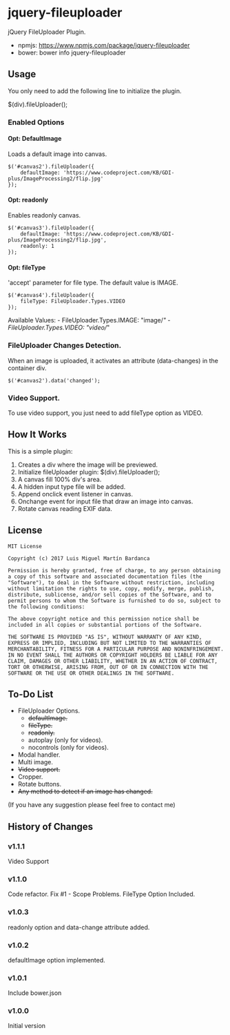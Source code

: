 # jquery-fileuploader
jQuery FileUploader Plugin.

* npmjs: https://www.npmjs.com/package/jquery-fileuploader
* bower: bower info jquery-fileuploader

## Usage
You only need to add the following line to initialize the plugin.

$(div).fileUploader();

### Enabled Options
#### Opt: DefaultImage
Loads a default image into canvas.

```
$('#canvas2').fileUploader({
    defaultImage: 'https://www.codeproject.com/KB/GDI-plus/ImageProcessing2/flip.jpg'
});
```
#### Opt: readonly
Enables readonly canvas.

```
$('#canvas3').fileUploader({
    defaultImage: 'https://www.codeproject.com/KB/GDI-plus/ImageProcessing2/flip.jpg',
    readonly: 1
});
```
#### Opt: fileType
'accept' parameter for file type. The default value is IMAGE.

```
$('#canvas4').fileUploader({
    fileType: FileUploader.Types.VIDEO
});
```
Available Values:
    - FileUploader.Types.IMAGE: "image/*"
    - FileUploader.Types.VIDEO: "video/*"

### FileUploader Changes Detection.
When an image is uploaded, it activates an attribute (data-changes) in the container div.

```
$('#canvas2').data('changed');
```
### Video Support.
To use video support, you just need to add fileType option as VIDEO.

## How It Works
This is a simple plugin:

1. Creates a div where the image will be previewed.
2. Initialize fileUploader plugin: $(div).fileUploader();
3. A canvas fill 100% div's area.
4. A hidden input type file will be added.
5. Append onclick event listener in canvas.
6. Onchange event for input file that draw an image into canvas.
7. Rotate canvas reading EXIF data.


## License
```
MIT License

Copyright (c) 2017 Luis Miguel Martín Bardanca

Permission is hereby granted, free of charge, to any person obtaining a copy of this software and associated documentation files (the "Software"), to deal in the Software without restriction, including without limitation the rights to use, copy, modify, merge, publish, distribute, sublicense, and/or sell copies of the Software, and to permit persons to whom the Software is furnished to do so, subject to the following conditions:

The above copyright notice and this permission notice shall be included in all copies or substantial portions of the Software.

THE SOFTWARE IS PROVIDED "AS IS", WITHOUT WARRANTY OF ANY KIND, EXPRESS OR IMPLIED, INCLUDING BUT NOT LIMITED TO THE WARRANTIES OF MERCHANTABILITY, FITNESS FOR A PARTICULAR PURPOSE AND NONINFRINGEMENT. IN NO EVENT SHALL THE AUTHORS OR COPYRIGHT HOLDERS BE LIABLE FOR ANY CLAIM, DAMAGES OR OTHER LIABILITY, WHETHER IN AN ACTION OF CONTRACT, TORT OR OTHERWISE, ARISING FROM, OUT OF OR IN CONNECTION WITH THE SOFTWARE OR THE USE OR OTHER DEALINGS IN THE SOFTWARE.

```

## To-Do List
* FileUploader Options.
    * ~~defaultImage.~~
    * ~~fileType.~~
    * ~~readonly.~~
    * autoplay (only for videos).
    * nocontrols (only for videos).
* Modal handler.
* Multi image.
* ~~Video support.~~
* Cropper.
* Rotate buttons.
* ~~Any method to detect if an image has changed.~~

(If you have any suggestion please feel free to contact me)

## History of Changes
### v1.1.1
Video Support

### v1.1.0
Code refactor.
Fix #1 - Scope Problems.
FileType Option Included.

### v1.0.3
readonly option and data-change attribute added.

### v1.0.2
defaultImage option implemented.

### v1.0.1
Include bower.json

### v1.0.0
Initial version
